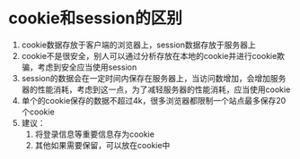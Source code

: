 # cookie和session的区别

1. cookie数据存放于客户端的浏览器上，session数据存放于服务器上
2. cookie不是很安全，别人可以通过分析存放在本地的cookie并进行cookie欺骗，考虑到安全应当使用session
3. session的数据会在一定时间内保存在服务器上，当访问数增加，会增加服务器的性能消耗，考虑到这一点，为了减轻服务器的性能消耗，应当使用cookie
4. 单个的cookie保存的数据不超过4k，很多浏览器都限制一个站点最多保存20个cookie
5. 建议：
   1. 将登录信息等重要信息存为cookie
   2. 其他如果需要保留，可以放在cookie中